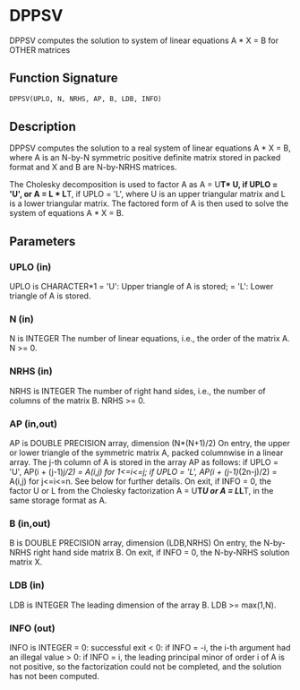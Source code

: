 # DPPSV

DPPSV computes the solution to system of linear equations A * X = B for OTHER matrices

## Function Signature

```fortran
DPPSV(UPLO, N, NRHS, AP, B, LDB, INFO)
```

## Description


 DPPSV computes the solution to a real system of linear equations
    A * X = B,
 where A is an N-by-N symmetric positive definite matrix stored in
 packed format and X and B are N-by-NRHS matrices.

 The Cholesky decomposition is used to factor A as
    A = U**T* U,  if UPLO = 'U', or
    A = L * L**T,  if UPLO = 'L',
 where U is an upper triangular matrix and L is a lower triangular
 matrix.  The factored form of A is then used to solve the system of
 equations A * X = B.

## Parameters

### UPLO (in)

UPLO is CHARACTER*1 = 'U': Upper triangle of A is stored; = 'L': Lower triangle of A is stored.

### N (in)

N is INTEGER The number of linear equations, i.e., the order of the matrix A. N >= 0.

### NRHS (in)

NRHS is INTEGER The number of right hand sides, i.e., the number of columns of the matrix B. NRHS >= 0.

### AP (in,out)

AP is DOUBLE PRECISION array, dimension (N*(N+1)/2) On entry, the upper or lower triangle of the symmetric matrix A, packed columnwise in a linear array. The j-th column of A is stored in the array AP as follows: if UPLO = 'U', AP(i + (j-1)*j/2) = A(i,j) for 1<=i<=j; if UPLO = 'L', AP(i + (j-1)*(2n-j)/2) = A(i,j) for j<=i<=n. See below for further details. On exit, if INFO = 0, the factor U or L from the Cholesky factorization A = U**T*U or A = L*L**T, in the same storage format as A.

### B (in,out)

B is DOUBLE PRECISION array, dimension (LDB,NRHS) On entry, the N-by-NRHS right hand side matrix B. On exit, if INFO = 0, the N-by-NRHS solution matrix X.

### LDB (in)

LDB is INTEGER The leading dimension of the array B. LDB >= max(1,N).

### INFO (out)

INFO is INTEGER = 0: successful exit < 0: if INFO = -i, the i-th argument had an illegal value > 0: if INFO = i, the leading principal minor of order i of A is not positive, so the factorization could not be completed, and the solution has not been computed.

